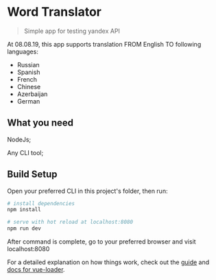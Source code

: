 # Word Translator

> Simple app for testing yandex API

At 08.08.19, this app supports translation FROM English TO following languages:

* Russian
* Spanish
* French
* Chinese
* Azerbaijan
* German

## What you need

NodeJs;

Any CLI tool;

## Build Setup
Open your preferred CLI in this project's folder, then run:

``` bash
# install dependencies
npm install

# serve with hot reload at localhost:8080
npm run dev
```

After command is complete, go to your preferred browser and visit localhost:8080

For a detailed explanation on how things work, check out the [guide](http://vuejs-templates.github.io/webpack/) and [docs for vue-loader](http://vuejs.github.io/vue-loader).
